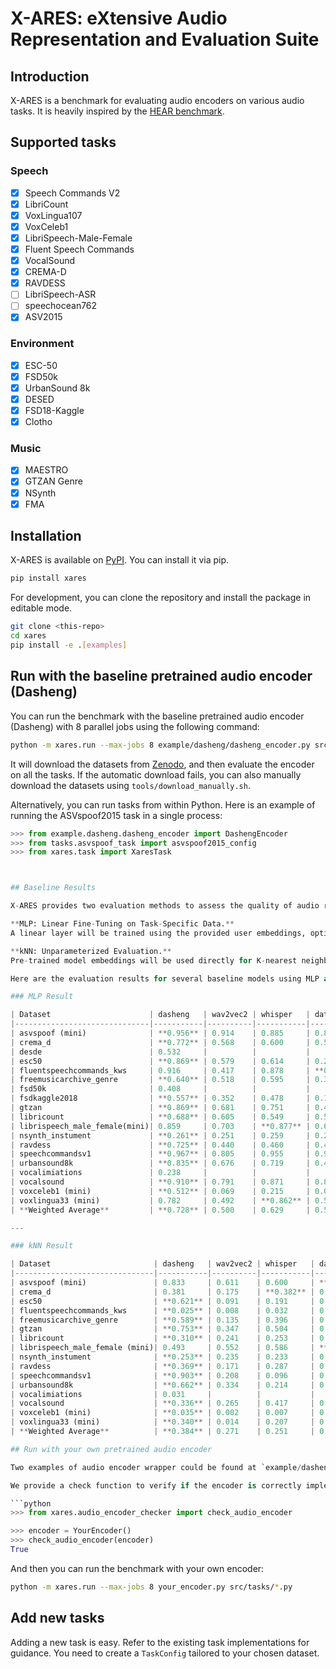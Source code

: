 # X-ARES: eXtensive Audio Representation and Evaluation Suite

## Introduction

X-ARES is a benchmark for evaluating audio encoders on various audio tasks. It is heavily inspired by the [HEAR benchmark](https://hearbenchmark.com/).

## Supported tasks

### Speech

- [x] Speech Commands V2
- [x] LibriCount
- [x] VoxLingua107
- [x] VoxCeleb1
- [x] LibriSpeech-Male-Female
- [x] Fluent Speech Commands
- [x] VocalSound
- [x] CREMA-D
- [x] RAVDESS
- [ ] LibriSpeech-ASR
- [ ] speechocean762
- [x] ASV2015

### Environment

- [x] ESC-50
- [x] FSD50k
- [x] UrbanSound 8k
- [x] DESED
- [x] FSD18-Kaggle
- [x] Clotho

### Music

- [x] MAESTRO
- [x] GTZAN Genre
- [x] NSynth
- [x] FMA

## Installation

X-ARES is available on [PyPI](https://pypi.org/project/xares/). You can install it via pip.

```bash
pip install xares
```

For development, you can clone the repository and install the package in editable mode.

```bash
git clone <this-repo>
cd xares
pip install -e .[examples]
```

## Run with the baseline pretrained audio encoder (Dasheng)

You can run the benchmark with the baseline pretrained audio encoder (Dasheng) with 8 parallel jobs using the following command:

```bash
python -m xares.run --max-jobs 8 example/dasheng/dasheng_encoder.py src/tasks/*.py
```

It will download the datasets from [Zenodo](https://zenodo.org/communities/mispeech/records), and then evaluate the encoder on all the tasks.
If the automatic download fails, you can also manually download the datasets using `tools/download_manually.sh`.

Alternatively, you can run tasks from within Python. Here is an example of running the ASVspoof2015 task in a single process:

```python
>>> from example.dasheng.dasheng_encoder import DashengEncoder
>>> from tasks.asvspoof_task import asvspoof2015_config
>>> from xares.task import XaresTask



## Baseline Results

X-ARES provides two evaluation methods to assess the quality of audio representations: MLP (Linear Fine-Tuning) and kNN (Unparameterized Evaluation).

**MLP: Linear Fine-Tuning on Task-Specific Data.**
A linear layer will be trained using the provided user embeddings, optimized with predefined hyperparameters for each task. This approach assesses how effectively the fixed representations can be adapted to specific tasks by training an additional linear layer, using predefined hyperparameters tailored for each task. This method evaluates the adaptability and effectiveness of the pre-trained models when applied to new, task-specific contexts without altering the original model parameters.

**kNN: Unparameterized Evaluation.**
Pre-trained model embeddings will be used directly for K-nearest neighbor (KNN) classification without training. This method aims to evaluate the inherent quality of the audio representations without any fine-tuning. While this approach may not always yield the highest performance in real-world applications, it serves as a rigorous test of the fundamental representational power of the embeddings. By avoiding parameterized layers, this method provides a clear view of how well the model captures essential features of the audio data.

Here are the evaluation results for several baseline models using MLP and kNN methods. The weighted average is calculated using the test set size for each dataset.

### MLP Result

| Dataset                      | dasheng   | wav2vec2 | whisper   | data2vec  |
|------------------------------|-----------|----------|-----------|-----------|
| asvspoof (mini)              | **0.956** | 0.914    | 0.885     | 0.892     |
| crema_d                      | **0.772** | 0.568    | 0.600     | 0.566     |
| desde                        | 0.532     |          |           |           |
| esc50                        | **0.869** | 0.579    | 0.614     | 0.249     |
| fluentspeechcommands_kws     | 0.916     | 0.417    | 0.878     | **0.962** |
| freemusicarchive_genre       | **0.640** | 0.518    | 0.595     | 0.360     |
| fsd50k                       | 0.408     |          |           |           |
| fsdkaggle2018                | **0.557** | 0.352    | 0.478     | 0.196     |
| gtzan                        | **0.869** | 0.681    | 0.751     | 0.495     |
| libricount                   | **0.688** | 0.605    | 0.549     | 0.507     |
| librispeech_male_female(mini)| 0.859     | 0.703    | **0.877** | 0.692     |
| nsynth_instument             | **0.261** | 0.251    | 0.259     | 0.223     |
| ravdess                      | **0.725** | 0.440    | 0.460     | 0.469     |
| speechcommandsv1             | **0.967** | 0.805    | 0.955     | 0.930     |
| urbansound8k                 | **0.835** | 0.676    | 0.719     | 0.443     |
| vocalimiations               | 0.238     |          |           |           |
| vocalsound                   | **0.910** | 0.791    | 0.871     | 0.807     |
| voxceleb1 (mini)             | **0.512** | 0.069    | 0.215     | 0.043     |
| voxlingua33 (mini)           | 0.782     | 0.492    | **0.862** | 0.577     |
| **Weighted Average**         | **0.728** | 0.500    | 0.629     | 0.541     |

---

### kNN Result

| Dataset                       | dasheng   | wav2vec2 | whisper   | data2vec  |
|-------------------------------|-----------|----------|-----------|-----------|
| asvspoof (mini)               | 0.833     | 0.611    | 0.600     | **0.919** |
| crema_d                       | 0.381     | 0.175    | **0.382** | 0.325     |
| esc50                         | **0.621** | 0.091    | 0.191     | 0.037     |
| fluentspeechcommands_kws      | **0.025** | 0.008    | 0.032     | 0.156     |
| freemusicarchive_genre        | **0.589** | 0.135    | 0.396     | 0.126     |
| gtzan                         | **0.753** | 0.347    | 0.504     | 0.119     |
| libricount                    | **0.310** | 0.241    | 0.253     | 0.186     |
| librispeech_male_female (mini)| 0.493     | 0.552    | 0.586     | **0.632** |
| nsynth_instument              | **0.253** | 0.235    | 0.233     | 0.209     |
| ravdess                       | **0.369** | 0.171    | 0.287     | 0.289     |
| speechcommandsv1              | **0.903** | 0.208    | 0.096     | 0.850     |
| urbansound8k                  | **0.662** | 0.334    | 0.214     | 0.153     |
| vocalimiations                | 0.031     |          |           |           |
| vocalsound                    | **0.336** | 0.265    | 0.417     | 0.295     |
| voxceleb1 (mini)              | **0.035** | 0.002    | 0.007     | 0.001     |
| voxlingua33 (mini)            | **0.340** | 0.014    | 0.207     | 0.050     |
| **Weighted Average**          | **0.384** | 0.271    | 0.251     | 0.350     |

## Run with your own pretrained audio encoder

Two examples of audio encoder wrapper could be found at `example/dasheng/dasheng_encoder.py` and `example/wav2vec2/wav2vec2.py`.

We provide a check function to verify if the encoder is correctly implemented:

```python
>>> from xares.audio_encoder_checker import check_audio_encoder

>>> encoder = YourEncoder()
>>> check_audio_encoder(encoder)
True
```

And then you can run the benchmark with your own encoder:

```bash
python -m xares.run --max-jobs 8 your_encoder.py src/tasks/*.py
```

## Add new tasks

Adding a new task is easy. Refer to the existing task implementations for guidance.
You need to create a `TaskConfig` tailored to your chosen dataset.
